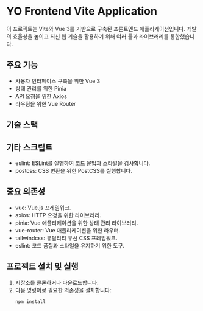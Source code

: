 # YO Frontend Vite Application

이 프로젝트는 Vite와 Vue 3를 기반으로 구축된 프론트엔드 애플리케이션입니다. 개발의 효율성을 높이고 최신 웹 기술을 활용하기 위해 여러 툴과 라이브러리를 통합했습니다.

## 주요 기능

- 사용자 인터페이스 구축을 위한 Vue 3
- 상태 관리를 위한 Pinia
- API 요청을 위한 Axios
- 라우팅을 위한 Vue Router

## 기술 스택

## 기타 스크립트
- eslint: ESLint를 실행하여 코드 문법과 스타일을 검사합니다.
- postcss: CSS 변환을 위한 PostCSS를 실행합니다.

## 중요 의존성
- vue: Vue.js 프레임워크.
- axios: HTTP 요청을 위한 라이브러리.
- pinia: Vue 애플리케이션을 위한 상태 관리 라이브러리.
- vue-router: Vue 애플리케이션을 위한 라우터.
- tailwindcss: 유틸리티 우선 CSS 프레임워크.
- eslint: 코드 품질과 스타일을 유지하기 위한 도구.

## 프로젝트 설치 및 실행

1. 저장소를 클론하거나 다운로드합니다.
2. 다음 명령어로 필요한 의존성을 설치합니다:
   ```sh
   npm install